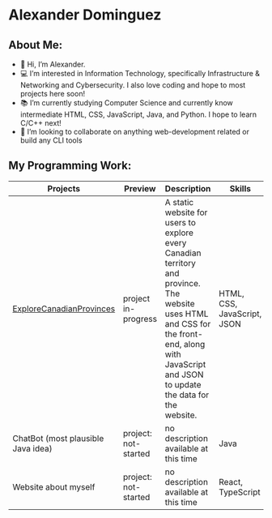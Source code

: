 # Alexander Dominguez

## About Me:

- 👋 Hi, I’m Alexander.
- 💻 I’m interested in Information Technology, specifically Infrastructure & Networking and Cybersecurity. I also love coding and hope to most projects here soon!
- 📚 I’m currently studying Computer Science and currently know intermediate HTML, CSS, JavaScript, Java, and Python. I hope to learn C/C++ next!
- 💞️ I’m looking to collaborate on anything web-development related or build any CLI tools

## My Programming Work:

| **Projects**                                             | **Preview**                                              | **Description**                                                                                        | **Skills**                                               |
| ---------------------------------------------------- | ---------------------------------------------------- | ---------------------------------------------------- | ---------------------------------------------------- |
| [ExploreCanadianProvinces](https://explorecanadianprovinces.web.app/)   | project in-progress  | A static website for users to explore every Canadian territory and province. The website uses HTML and CSS for the front-end, along with JavaScript and JSON to update the data for the website. | HTML, CSS, JavaScript, JSON |
| ChatBot (most plausible Java idea) | project: not-started | no description available at this time | Java |
| Website about myself | project: not-started | no description available at this time | React, TypeScript |




